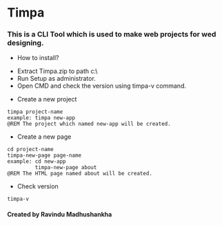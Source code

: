 # Timpa #
### This is a CLI Tool which is used to make web projects for wed designing.  ###

* How to install?
- Extract Timpa.zip to path c:\
- Run Setup as administrator.
- Open CMD and check the version using timpa-v command.

* Create a new project
``` batch
timpa project-name
example: timpa new-app      
@REM The project which named new-app will be created.
```

* Create a new page
``` batch
cd project-name
timpa-new-page page-name
example: cd new-app
         timpa-new-page about       
@REM The HTML page named about will be created.
```

* Check version
```
timpa-v
```


#### Created by Ravindu Madhushankha ####
